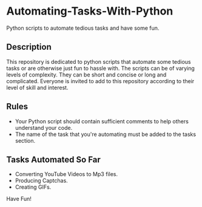 # Automating-Tasks-With-Python
Python scripts to automate tedious tasks and have some fun.

## Description
This repository is dedicated to python scripts that automate some tedious tasks or are otherwise just fun to hassle with. The scripts can be of varying levels of complexity. They can be short and concise or long and complicated. Everyone is invited to add to this repository according to their level of skill and interest.

## Rules
* Your Python script should contain sufficient comments to help others understand your code.
* The name of the task that you're automating must be added to the tasks section.

## Tasks Automated So Far
* Converting YouTube Videos to Mp3 files.
* Producing Captchas.
* Creating GIFs.

Have Fun!
